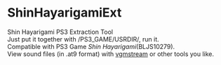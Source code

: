 # ShinHayarigamiExt
Shin Hayarigami PS3 Extraction Tool  
Just put it together with \/PS3\_GAME\/USRDIR\/, run it.  
Compatible with PS3 Game _Shin Hayarigami_(BLJS10279).  
View sound files (in .at9 format) with [vgmstream](https://github.com/vgmstream/vgmstream) or other tools you like.
